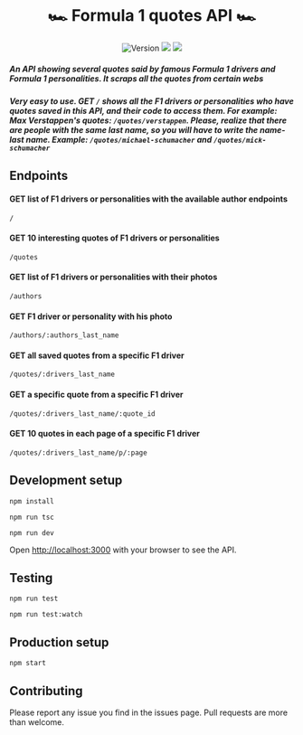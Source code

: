 <div align="center">
<h1>🏎 Formula 1 quotes API 🏎</h1>

<p>
<img alt="Version" src="https://img.shields.io/badge/version-0.8.0-greenyellow.svg"/>
<img src="https://img.shields.io/badge/npm-%3E%3D8.5.0-blue.svg"/>
<img src="https://img.shields.io/badge/node-%3E%3D16.14.2-blue.svg"/>
</p>
</div>

##### An API showing several quotes said by famous Formula 1 drivers and Formula 1 personalities. It scraps all the quotes from certain webs

##### Very easy to use. GET ```/``` shows all the F1 drivers or personalities who have quotes saved in this API, and their code to access them. For example: Max Verstappen's quotes: ```/quotes/verstappen```. Please, realize that there are people with the same last name, so you will have to write the name-last name. Example: `/quotes/michael-schumacher` and `/quotes/mick-schumacher`

## Endpoints

#### GET list of F1 drivers or personalities with the available author endpoints

```
/
```

#### GET 10 interesting quotes of F1 drivers or personalities

```
/quotes
```

#### GET list of F1 drivers or personalities with their photos

```
/authors
```

#### GET F1 driver or personality with his photo

```
/authors/:authors_last_name
```

#### GET all saved quotes from a specific F1 driver

```
/quotes/:drivers_last_name
```

#### GET a specific quote from a specific F1 driver

```
/quotes/:drivers_last_name/:quote_id
```

#### GET 10 quotes in each page of a specific F1 driver

```
/quotes/:drivers_last_name/p/:page
```

## Development setup

`npm install`

`npm run tsc`

`npm run dev`

Open [http://localhost:3000](http://localhost:3000/) with your browser to see the API.

## Testing

`npm run test`

`npm run test:watch`

## Production setup

`npm start`

## Contributing

Please report any issue you find in the issues page. Pull requests are more than welcome.
